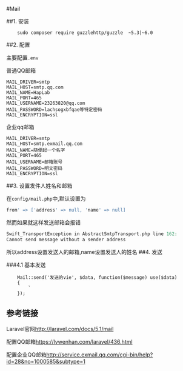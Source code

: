 #Mail

##1. 安装

        sudo composer require guzzlehttp/guzzle  ~5.3|~6.0

##2. 配置

主要配置`.env`

普通QQ邮箱

    MAIL_DRIVER=smtp
    MAIL_HOST=smtp.qq.com
    MAIL_NAME=HapLab
    MAIL_PORT=465
    MAIL_USERNAME=23263820@qq.com
    MAIL_PASSWORD=lachsogxbfqae等特定密码
    MAIL_ENCRYPTION=ssl

企业qq邮箱

    MAIL_DRIVER=smtp
    MAIL_HOST=smtp.exmail.qq.com
    MAIL_NAME=随便起一个名字
    MAIL_PORT=465
    MAIL_USERNAME=邮箱账号
    MAIL_PASSWORD=明文密码
    MAIL_ENCRYPTION=ssl
    
##3. 设置发件人姓名和邮箱

在`config/mail.php`中,默认设置为

```php
from' => ['address' => null, 'name' => null]
```
然而如果就这样发送邮箱会报错

```php
Swift_TransportException in AbstractSmtpTransport.php line 162:
Cannot send message without a sender address
```

所以address设置发送人的邮箱,name设置发送人的姓名
##4. 发送

###4.1 基本发送

        Mail::send('发送的vie', $data, function($message) use($data)
        {
            `
        });
    

## 参考链接

Laravel官网<http://laravel.com/docs/5.1/mail>

配置QQ邮箱<https://lvwenhan.com/laravel/436.html>

配置企业QQ邮箱<http://service.exmail.qq.com/cgi-bin/help?id=28&no=1000585&subtype=1>